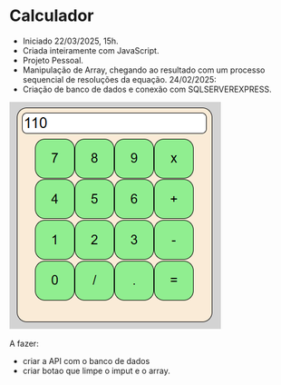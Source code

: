 # Calculador

- Iniciado 22/03/2025, 15h.
- Criada inteiramente com JavaScript.
- Projeto Pessoal.
- Manipulação de Array, chegando ao resultado
  com um processo sequencial de resoluções da equação.
24/02/2025:
- Criação de banco de dados e conexão com SQLSERVEREXPRESS.
  
![alt text](./image.png)

A fazer:
- criar a API com o banco de dados
- criar botao que limpe o imput e o array.
